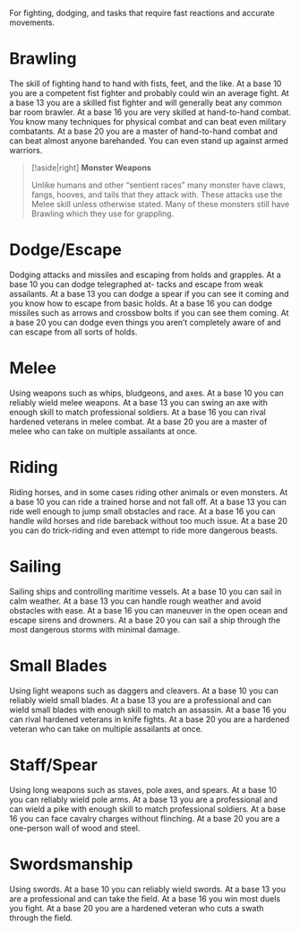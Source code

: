 For fighting, dodging, and tasks that require fast reactions and accurate movements.

# Brawling
The skill of fighting hand to hand with fists, feet, and the like. At a base 10 you are a competent fist fighter and probably could win an average fight. At a base 13 you are a skilled fist fighter and will generally beat any common bar room brawler. At a base 16 you are very skilled at hand-to-hand combat. You know many techniques for physical combat and can beat even military combatants. At a base 20 you are a master of hand-to-hand combat and can beat almost anyone barehanded. You can even stand up against armed warriors.
>[!aside|right]
>**Monster Weapons**
>
>Unlike humans and other “sentient races” many monster have claws, fangs, hooves, and tails that they attack with. These attacks use the Melee skill unless otherwise stated. Many of these monsters still have Brawling which they use for grappling.

# Dodge/Escape
Dodging attacks and missiles and escaping from holds and grapples. At a base 10 you can dodge telegraphed at- tacks and escape from weak assailants. At a base 13 you can dodge a spear if you can see it coming and you know how to escape from basic holds. At a base 16 you can dodge missiles such as arrows and crossbow bolts if you can see them coming. At a base 20 you can dodge even things you aren’t completely aware of and can escape from all sorts of holds.

# Melee
Using weapons such as whips, bludgeons, and axes. At a base 10 you can reliably wield melee weapons. At a base 13 you can swing an axe with enough skill to match professional soldiers. At a base 16 you can rival hardened veterans in melee combat. At a base 20 you are a master of melee who can take on multiple assailants at once.

# Riding
Riding horses, and in some cases riding other animals or even monsters. At a base 10 you can ride a trained horse and not fall off. At a base 13 you can ride well enough to jump small obstacles and race. At a base 16 you can handle wild horses and ride bareback without too much issue. At a base 20 you can do trick-riding and even attempt to ride more dangerous beasts.
 
# Sailing
Sailing ships and controlling maritime vessels. At a base 10 you can sail in calm weather. At a base 13 you can handle rough weather and avoid obstacles with ease. At a base 16 you can maneuver in the open ocean and escape sirens and drowners. At a base 20 you can sail a ship through the most dangerous storms with minimal damage.

# Small Blades
Using light weapons such as daggers and cleavers. At a base 10 you can reliably wield small blades. At a base 13 you are a professional and can wield small blades with enough skill to match an assassin. At a base 16 you can rival hardened veterans in knife fights. At a base 20 you are a hardened veteran who can take on multiple assailants at once.

# Staff/Spear
Using long weapons such as staves, pole axes, and spears. At a base 10 you can reliably wield pole arms. At a base 13 you are a professional and can wield a pike with enough skill to match professional soldiers. At a base 16 you can face cavalry charges without flinching. At a base 20 you are a one-person wall of wood and steel.

# Swordsmanship
Using swords. At a base 10 you can reliably wield swords. At a base 13 you are a professional and can take the field. At a base 16 you win most duels you fight. At a base 20 you are a hardened veteran who cuts a swath through the field.